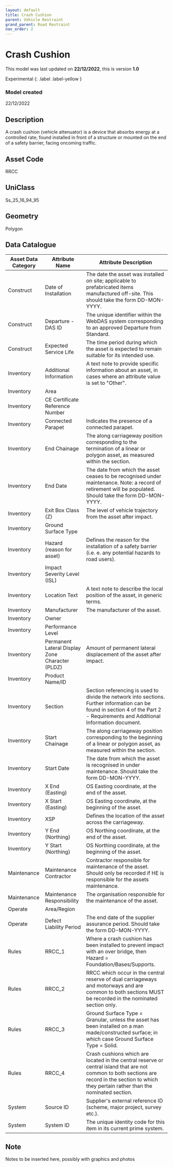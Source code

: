 ```yaml
---
layout: default
title: Crash Cushion
parent: Vehicle Restraint
grand_parent: Road Restraint
nav_order: 2
---
```


# Crash Cushion
This model was last updated on **22/12/2022**, this is version **1.0**

Experimental
{: .label .label-yellow }

### Model created
22/12/2022

## Description
A crash cushion (vehicle
attenuator) is a device that
absorbs energy at a controlled
rate; found installed in front of a
structure or mounted on the end
of a safety barrier, facing
oncoming traffic.

## Asset Code
RRCC

## UniClass
Ss_25_16_94_95

## Geometry
Polygon

## Data Catalogue

| Asset Data Category | Attribute Name                                  | Attribute Description                                                                                                                                                                             |
|---------------------|-------------------------------------------------|---------------------------------------------------------------------------------------------------------------------------------------------------------------------------------------------------|
| Construct           | Date of Installation                            | The date the asset was installed on site; applicable to prefabricated items manufactured off-site. This should take the form DD-MON-YYYY.                                                         |
| Construct           | Departure - DAS ID                              | The unique identifier within the WebDAS system corresponding to an approved Departure from Standard.                                                                                              |
| Construct           | Expected Service Life                           | The time period during which the asset is expected to remain suitable for its intended use.                                                                                                       |
| Inventory           | Additional Information                          | A text note to provide specific information about an asset, in cases where an attribute value is set to "Other".                                                                                  |
| Inventory           | Area                                            |                                                                                                                                                                                                   |
| Inventory           | CE Certificate Reference Number                 |                                                                                                                                                                                                   |
| Inventory           | Connected Parapet                               | Indicates the presence of a connected parapet.                                                                                                                                                    |
| Inventory           | End Chainage                                    | The along carriageway position corresponding to the termination of a linear or polygon asset, as measured within the section.                                                                     |
| Inventory           | End Date                                        | The date from which the asset ceases to be recognised under maintenance.  Note: a record of retirement will be populated. Should take the form DD-MON-YYYY.                                       |
| Inventory           | Exit Box Class (Z)                              | The level of vehicle trajectory from the asset after impact.                                                                                                                                      |
| Inventory           | Ground Surface Type                             |                                                                                                                                                                                                   |
| Inventory           | Hazard (reason for asset)                       | Defines the reason for the installation of a safety barrier (i.e. e. any potential hazards to road users).                                                                                        |
| Inventory           | Impact Severity Level (ISL)                     |                                                                                                                                                                                                   |
| Inventory           | Location Text                                   | A text note to describe the local position of the asset, in generic terms.                                                                                                                        |
| Inventory           | Manufacturer                                    | The manufacturer of the asset.                                                                                                                                                                    |
| Inventory           | Owner                                           |                                                                                                                                                                                                   |
| Inventory           | Performance Level                               |                                                                                                                                                                                                   |
| Inventory           | Permanent Lateral Display Zone Character (PLDZ) | Amount of permanent lateral displacement of the asset after impact.                                                                                                                               |
| Inventory           | Product Name/ID                                 |                                                                                                                                                                                                   |
| Inventory           | Section                                         | Section referencing is used to divide the network into sections. Further information can be found in section 4 of the Part 2 - Requirements and Additional Information document.                  |
| Inventory           | Start Chainage                                  | The along carriageway position corresponding to the beginning of a linear or polygon asset, as measured within the section.                                                                       |
| Inventory           | Start Date                                      | The date from which the asset is recognised in under maintenance. Should take the form DD-MON-YYYY.                                                                                               |
| Inventory           | X End (Easting)                                 | OS Easting coordinate, at the end of the asset.                                                                                                                                                   |
| Inventory           | X Start (Easting)                               | OS Easting coordinate, at the beginning of the asset.                                                                                                                                             |
| Inventory           | XSP                                             | Defines the location of the asset across the carriageway.                                                                                                                                         |
| Inventory           | Y End (Northing)                                | OS Northing coordinate, at the end of the asset.                                                                                                                                                  |
| Inventory           | Y Start (Northing)                              | OS Northing coordinate, at the beginning of the asset.                                                                                                                                            |
| Maintenance         | Maintenance Contractor                          | Contractor responsible for maintenance of the asset. Should only be recorded if HE is responsible for the assets maintenance.                                                                     |
| Maintenance         | Maintenance Responsibility                      | The organisation responsible for the maintenance of the asset.                                                                                                                                    |
| Operate             | Area/Region                                     |                                                                                                                                                                                                   |
| Operate             | Defect Liability Period                         | The end date of the supplier assurance period. Should take the form DD-MON-YYYY.                                                                                                                  |
| Rules               | RRCC_1                                          | Where a crash cushion has been installed to prevent impact with an over bridge, then Hazard = Foundation/Bases/Supports.                                                                          |
| Rules               | RRCC_2                                          | RRCC which occur in the central reserve of dual carriageways and motorways and are common to both sections MUST be recorded in the nominated section only.                                        |
| Rules               | RRCC_3                                          | Ground Surface Type = Granular, unless the asset has been installed on a man made/constructed surface; in which case Ground Surface Type = Solid.                                                 |
| Rules               | RRCC_4                                          | Crash cushions which are located in the central reserve or central island that are not common to both sections are record in the section to which they pertain rather than the nominated section. |
| System              | Source ID                                       | Supplier's external reference ID (scheme, major project, survey etc.).                                                                                                                            |
| System              | System ID                                       | The unique identity code for this item in its current prime system.                                                                                                                               |
## Note
Notes to be inserted here, possibly with graphics and photos
